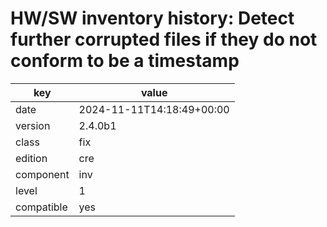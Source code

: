 [//]: # (werk v2)
# HW/SW inventory history: Detect further corrupted files if they do not conform to be a timestamp

key        | value
---------- | ---
date       | 2024-11-11T14:18:49+00:00
version    | 2.4.0b1
class      | fix
edition    | cre
component  | inv
level      | 1
compatible | yes


